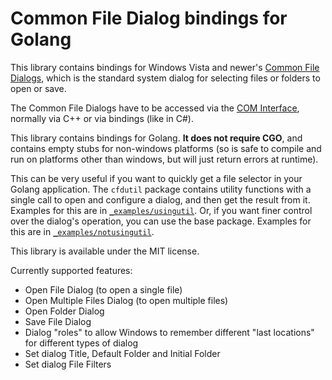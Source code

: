# Common File Dialog bindings for Golang

This library contains bindings for Windows Vista and newer's [Common File Dialogs](https://docs.microsoft.com/en-us/windows/win32/shell/common-file-dialog), which is the standard system dialog for selecting files or folders to open or save.

The Common File Dialogs have to be accessed via the [COM Interface](https://en.wikipedia.org/wiki/Component_Object_Model), normally via C++ or via bindings (like in C#).

This library contains bindings for Golang. **It does not require CGO**, and contains empty stubs for non-windows platforms (so is safe to compile and run on platforms other than windows, but will just return errors at runtime).

This can be very useful if you want to quickly get a file selector in your Golang application. The `cfdutil` package contains utility functions with a single call to open and configure a dialog, and then get the result from it. Examples for this are in [`_examples/usingutil`](_examples/usingutil). Or, if you want finer control over the dialog's operation, you can use the base package. Examples for this are in [`_examples/notusingutil`](_examples/notusingutil).

This library is available under the MIT license.

Currently supported features:
* Open File Dialog (to open a single file)
* Open Multiple Files Dialog (to open multiple files)
* Open Folder Dialog
* Save File Dialog
* Dialog "roles" to allow Windows to remember different "last locations" for different types of dialog
* Set dialog Title, Default Folder and Initial Folder
* Set dialog File Filters
